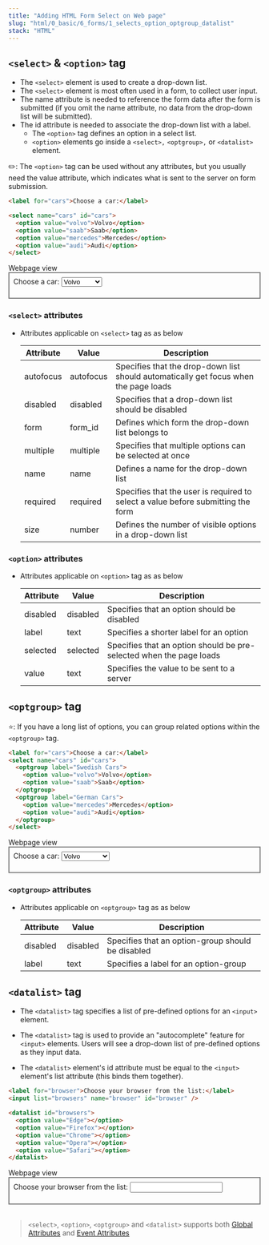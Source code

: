 ```yaml
---
title: "Adding HTML Form Select on Web page"
slug: "html/0_basic/6_forms/1_selects_option_optgroup_datalist"
stack: "HTML"
---
```


## `<select>` & `<option>` tag

- The `<select>` element is used to create a drop-down list.
- The `<select>` element is most often used in a form, to collect user input.
- The name attribute is needed to reference the form data after the form is submitted (if you omit the name attribute, no data from the drop-down list will be submitted).
- The id attribute is needed to associate the drop-down list with a label.
  - The `<option>` tag defines an option in a select list.
  - `<option>` elements go inside a `<select>,` `<optgroup>,` or `<datalist>` element.

✏️: The `<option>` tag can be used without any attributes, but you usually need the value attribute, which indicates what is sent to the server on form submission.

```html
<label for="cars">Choose a car:</label>

<select name="cars" id="cars">
  <option value="volvo">Volvo</option>
  <option value="saab">Saab</option>
  <option value="mercedes">Mercedes</option>
  <option value="audi">Audi</option>
</select>
```

  <div>Webpage view</div>
  <div style="border: 2px solid grey; padding:8px">
  <form>
  <label for="cars">Choose a car:</label>

  <select name="cars" id="cars">
    <option value="volvo">Volvo</option>
    <option value="saab">Saab</option>
    <option value="mercedes">Mercedes</option>
    <option value="audi">Audi</option>
  </select>
  </form>
  </div>

### `<select>` attributes

- Attributes applicable on `<select>` tag as as below

  | Attribute | Value     | Description                                                                          |
  | --------- | --------- | ------------------------------------------------------------------------------------ |
  | autofocus | autofocus | Specifies that the drop-down list should automatically get focus when the page loads |
  | disabled  | disabled  | Specifies that a drop-down list should be disabled                                   |
  | form      | form_id   | Defines which form the drop-down list belongs to                                     |
  | multiple  | multiple  | Specifies that multiple options can be selected at once                              |
  | name      | name      | Defines a name for the drop-down list                                                |
  | required  | required  | Specifies that the user is required to select a value before submitting the form     |
  | size      | number    | Defines the number of visible options in a drop-down list                            |

### `<option>` attributes

- Attributes applicable on `<option>` tag as as below

  | Attribute | Value    | Description                                                         |
  | --------- | -------- | ------------------------------------------------------------------- |
  | disabled  | disabled | Specifies that an option should be disabled                         |
  | label     | text     | Specifies a shorter label for an option                             |
  | selected  | selected | Specifies that an option should be pre-selected when the page loads |
  | value     | text     | Specifies the value to be sent to a server                          |

## `<optgroup>` tag

⭐: If you have a long list of options, you can group related options within the `<optgroup>` tag.

```html
<label for="cars">Choose a car:</label>
<select name="cars" id="cars">
  <optgroup label="Swedish Cars">
    <option value="volvo">Volvo</option>
    <option value="saab">Saab</option>
  </optgroup>
  <optgroup label="German Cars">
    <option value="mercedes">Mercedes</option>
    <option value="audi">Audi</option>
  </optgroup>
</select>
```

  <div>Webpage view</div>
  <div style="border: 2px solid grey; padding:8px">
  <form>
  <label for="cars">Choose a car:</label>
  <select name="cars" id="cars">
    <optgroup label="Swedish Cars">
      <option value="volvo">Volvo</option>
      <option value="saab">Saab</option>
    </optgroup>
    <optgroup label="German Cars">
      <option value="mercedes">Mercedes</option>
      <option value="audi">Audi</option>
    </optgroup>
  </select>
  </form>
  </div>

### `<optgroup>` attributes

- Attributes applicable on `<optgroup>` tag as as below

  | Attribute | Value    | Description                                       |
  | --------- | -------- | ------------------------------------------------- |
  | disabled  | disabled | Specifies that an option-group should be disabled |
  | label     | text     | Specifies a label for an option-group             |

## `<datalist>` tag

- The `<datalist>` tag specifies a list of pre-defined options for an `<input>` element.

- The `<datalist>` tag is used to provide an "autocomplete" feature for `<input>` elements. Users will see a drop-down list of pre-defined options as they input data.

- The `<datalist>` element's id attribute must be equal to the `<input>` element's list attribute (this binds them together).

```html
<label for="browser">Choose your browser from the list:</label>
<input list="browsers" name="browser" id="browser" />

<datalist id="browsers">
  <option value="Edge"></option>
  <option value="Firefox"></option>
  <option value="Chrome"></option>
  <option value="Opera"></option>
  <option value="Safari"></option>
</datalist>
```

  <div>Webpage view</div>
  <div style="border: 2px solid grey; padding:8px">
  <form>
  <label for="browser">Choose your browser from the list:</label>
  <input list="browsers" name="browser" id="browser">

  <datalist id="browsers">
    <option value="Edge">
    <option value="Firefox">
    <option value="Chrome">
    <option value="Opera">
    <option value="Safari">
  </datalist>
  </div>
  <br/>

> `<select>`, `<option>`, `<optgroup>` and `<datalist>` supports both [Global Attributes](https://www.w3schools.com/tags/ref_standardattributes.asp) and [Event Attributes](https://www.w3schools.com/tags/ref_eventattributes.asp)
